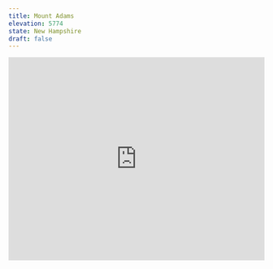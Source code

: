 ```yaml
---
title: Mount Adams 
elevation: 5774
state: New Hampshire
draft: false
---
```

<iframe class="alltrails" src="https://www.alltrails.com/widget/trail/us/new-hampshire/mount-madison-and-mount-adams-via-valley-way-star-lake-and-airline-trail?u=i&sh=q5vqbr" width="100%" height="400" frameBorder="0" scrolling="no" marginHeight="0" marginWidth="0" title="AllTrails: Trail Guides and Maps for Hiking, Camping, and Running"></iframe>
